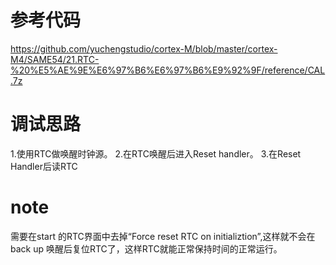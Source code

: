 # 参考代码
https://github.com/yuchengstudio/cortex-M/blob/master/cortex-M4/SAME54/21.RTC-%20%E5%AE%9E%E6%97%B6%E6%97%B6%E9%92%9F/reference/CAL.7z

# 调试思路
1.使用RTC做唤醒时钟源。
2.在RTC唤醒后进入Reset handler。
3.在Reset Handler后读RTC 

# note
需要在start 的RTC界面中去掉“Force reset RTC on initializtion”,这样就不会在back up 唤醒后复位RTC了，这样RTC就能正常保持时间的正常运行。
